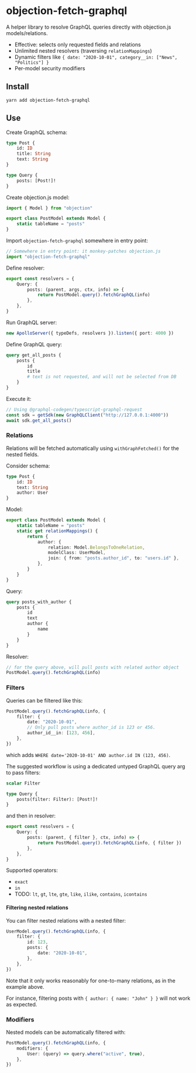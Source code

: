 # objection-fetch-graphql

A helper library to resolve GraphQL queries directly with objection.js models/relations.

- Effective: selects only requested fields and relations
- Unlimited nested resolvers (traversing `relationMappings`)
- Dynamic filters like `{ date: "2020-10-01", category__in: ["News", "Politics"] }`
- Per-model security modifiers

## Install

```
yarn add objection-fetch-graphql
```

## Use

Create GraphQL schema:

```graphql
type Post {
	id: ID
	title: String
	text: String
}

type Query {
	posts: [Post!]!
}
```

Create objection.js model:

```ts
import { Model } from "objection"

export class PostModel extends Model {
	static tableName = "posts"
}
```

Import `objection-fetch-graphql` somewhere in entry point:

```ts
// Somewhere in entry point: it monkey-patches objection.js
import "objection-fetch-graphql"
```

Define resolver:

```ts
export const resolvers = {
	Query: {
		posts: (parent, args, ctx, info) => {
			return PostModel.query().fetchGraphQL(info)
		},
	},
}
```

Run GraphQL server:

```ts
new ApolloServer({ typeDefs, resolvers }).listen({ port: 4000 })
```

Define GraphQL query:

```graphql
query get_all_posts {
	posts {
		id
		title
		# text is not requested, and will not be selected from DB
	}
}
```

Execute it:

```ts
// Using @graphql-codegen/typescript-graphql-request
const sdk = getSdk(new GraphQLClient("http://127.0.0.1:4000"))
await sdk.get_all_posts()
```

### Relations

Relations will be fetched automatically using `withGraphFetched()` for the nested fields.

Consider schema:

```graphql
type Post {
	id: ID
	text: String
	author: User
}
```

Model:

```ts
export class PostModel extends Model {
	static tableName = "posts"
	static get relationMappings() {
		return {
			author: {
				relation: Model.BelongsToOneRelation,
				modelClass: UserModel,
				join: { from: "posts.author_id", to: "users.id" },
			},
		}
	}
}
```

Query:

```graphql
query posts_with_author {
	posts {
		id
		text
		author {
			name
		}
	}
}
```

Resolver:

```ts
// for the query above, will pull posts with related author object
PostModel.query().fetchGraphQL(info)
```

### Filters

Queries can be filtered like this:

```ts
PostModel.query().fetchGraphQL(info, {
	filter: {
		date: "2020-10-01",
		// Only pull posts where author_id is 123 or 456.
		author_id__in: [123, 456],
	},
})
```

which adds `WHERE date='2020-10-01' AND author.id IN (123, 456)`.

The suggested workflow is using a dedicated untyped GraphQL query arg to pass filters:

```graphql
scalar Filter

type Query {
	posts(filter: Filter): [Post!]!
}
```

and then in resolver:

```ts
export const resolvers = {
	Query: {
		posts: (parent, { filter }, ctx, info) => {
			return PostModel.query().fetchGraphQL(info, { filter })
		},
	},
}
```

Supported operators:

- `exact`
- `in`
- TODO: `lt`, `gt`, `lte`, `gte`, `like`, `ilike`, `contains`, `icontains`

#### Filtering nested relations

You can filter nested relations with a nested filter:

```ts
UserModel.query().fetchGraphQL(info, {
	filter: {
		id: 123,
		posts: {
			date: "2020-10-01",
		},
	},
})
```

Note that it only works reasonably for one-to-many relations, as in the example above.

For instance, filtering posts with `{ author: { name: "John" } }` will not work as expected.

### Modifiers

Nested models can be automatically filtered with:

```ts
PostModel.query().fetchGraphQL(info, {
	modifiers: {
		User: (query) => query.where("active", true),
	},
})
```
